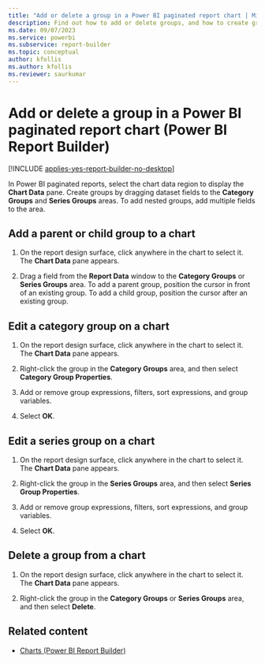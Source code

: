 ```yaml
---
title: "Add or delete a group in a Power BI paginated report chart | Microsoft Docs"
description: Find out how to add or delete groups, and how to create groups or nested groups in a Power BI paginated report by dragging dataset fields in Power BI Report Builder.
ms.date: 09/07/2023
ms.service: powerbi
ms.subservice: report-builder
ms.topic: conceptual
author: kfollis
ms.author: kfollis
ms.reviewer: saurkumar
---
```

# Add or delete a group in a Power BI paginated report chart (Power BI Report Builder)

[!INCLUDE [applies-yes-report-builder-no-desktop](../../includes/applies-yes-report-builder-no-desktop.md)]

In Power BI paginated reports, select the chart data region to display the **Chart Data** pane. Create groups by dragging dataset fields to the **Category Groups** and **Series Groups** areas. To add nested groups, add multiple fields to the area.  
  
  
## Add a parent or child group to a chart  
  
1.  On the report design surface, click anywhere in the chart to select it. The **Chart Data** pane appears.  
  
1.  Drag a field from the **Report Data** window to the **Category Groups** or **Series Groups** area. To add a parent group, position the cursor in front of an existing group. To add a child group, position the cursor after an existing group.  
  
## Edit a category group on a chart  
  
1.  On the report design surface, click anywhere in the chart to select it. The **Chart Data** pane appears.  
  
1.  Right-click the group in the **Category Groups** area, and then select **Category Group Properties**.  
  
1.  Add or remove group expressions, filters, sort expressions, and group variables.  
  
1.  Select **OK**.
  
## Edit a series group on a chart  
  
1.  On the report design surface, click anywhere in the chart to select it. The **Chart Data** pane appears.  
  
1.  Right-click the group in the **Series Groups** area, and then select **Series Group Properties**.  
  
1.  Add or remove group expressions, filters, sort expressions, and group variables.  
  
1.  Select **OK**.
  
## Delete a group from a chart  
  
1.  On the report design surface, click anywhere in the chart to select it. The **Chart Data** pane appears.  
  
1.  Right-click the group in the **Category Groups** or **Series Groups** area, and then select **Delete**.  
  
## Related content

- [Charts (Power BI Report Builder)](../../paginated-reports/report-design/visualizations/charts-report-builder.md)  
  
  
